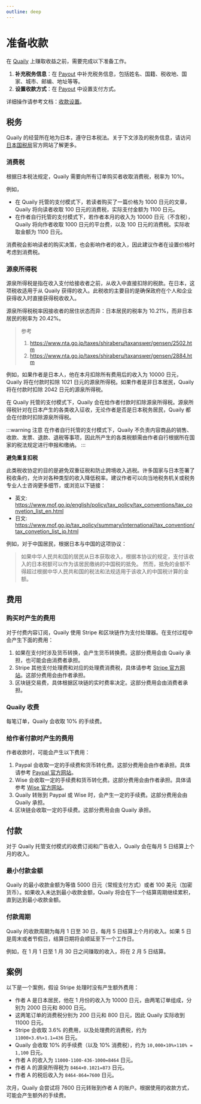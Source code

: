 ```yaml
---
outline: deep
---
```


# 准备收款

在 [Quaily](https://quaily.com) 上赚取收益之前，需要完成以下准备工作。

1. **补充税务信息**：在 [Payout](https://quaily.com/dashboard/profile/payout) 中补充税务信息，包括姓名、国籍、税收地、国家、城市、邮编、地址等等。
2. **设置收款方式**：在 [Payout](https://quaily.com/dashboard/profile/payout) 中设置支付方式。

详细操作请参考文档：[收款设置](./payout-settings)。

## 税务

Quaily 的经营所在地为日本，遵守日本税法。关于下文涉及的税务信息，请访问[日本国税局](https://www.nta.go.jp)官方网站了解更多。

### 消费税

根据日本税法规定，Quaily 需要向所有订单购买者收取消费税，税率为 10%。

例如，

- 在 Quaily 托管的支付模式下，若读者购买了一篇价格为 1000 日元的文章，Quaily 将向读者收取 100 日元的消费税，实际支付金额为 1100 日元。
- 在作者自行托管的支付模式下，若作者本月的收入为 10000 日元（不含税），Quaily 将向作者收取 1000 日元的平台费，以及 100 日元的消费税。实际收取金额为 1100 日元。

消费税会影响读者的购买决策，也会影响作者的收入，因此建议作者在设置价格时考虑到消费税。

### 源泉所得税

源泉所得税是指在收入支付给接收者之前，从收入中直接扣除的税款。在日本，这项税收适用于从 Quaily 获得的收入。此税收的主要目的是确保政府在个人和企业获得收入时直接获得税收收入。

源泉所得税税率因接收者的居住状态而异：日本居民的税率为 10.21%，而非日本居民的税率为 20.42%。

> 参考
>
> 1. https://www.nta.go.jp/taxes/shiraberu/taxanswer/gensen/2502.htm
> 2. https://www.nta.go.jp/taxes/shiraberu/taxanswer/gensen/2884.htm

例如，如果作者是日本人，他在本月扣除所有费用后的收入为 10000 日元，Quaily 将在付款时扣除 1021 日元的源泉所得税。如果作者是非日本居民，Quaily 将在付款时扣除 2042 日元的源泉所得税。

在 Quaily 托管的支付模式下，Quaily 会在给作者付款时扣除源泉所得税。源泉所得税针对在日本产生的各类收入征收，无论作者是否是日本税务居民，Quaily 都会在付款时扣除源泉所得税。

:::warning 注意
在作者自行托管的支付模式下，Quaily 不负责内容商品的销售、收款、发票、退款、退税等事项，因此所产生的各类税额需由作者自行根据所在国家的税法规定进行申报和缴纳。
:::

**避免重复扣税**

此类税收协定的目的是避免双重征税和防止跨境收入逃税。许多国家与日本签署了税收条约，允许对各种类型的收入降低税率。建议作者可以向当地税务机关或税务专业人士咨询更多细节，或浏览以下链接：

- 英文: https://www.mof.go.jp/english/policy/tax_policy/tax_conventions/tax_convetion_list_en.html
- 日文: https://www.mof.go.jp/tax_policy/summary/international/tax_convention/tax_convetion_list_jp.html

例如，对于中国居民，根据日本与中国的这项协议：

> 如果中华人民共和国的居民从日本获取收入，根据本协议的规定，支付该收入的日本税额可以作为该居民缴纳的中国税的抵免。
> 然而，抵免的金额不得超过根据中华人民共和国的税法和法规适用于该收入的中国税计算的金额。

## 费用

### 购买时产生的费用

对于付费内容订阅，Quaily 使用 Stripe 和区块链作为支付处理器。在支付过程中会产生下面的费用：

1. 如果在支付时涉及货币转换，会产生货币转换费。这部分费用会由 Quaily 承担，也可能会由消费者承担。
2. Stripe 其他支付处理费和对应的处理费消费税，具体请参考 [Stripe 官方网站](https://stripe.com/en-jp/pricing)。这部分费用会由作者承担。
3. 区块链交易费，具体根据区块链的实时费率决定。这部分费用会由消费者承担。

### Quaily 收费

每笔订单，Quaily 会收取 10% 的手续费。

### 给作者付款时产生的费用

作者收款时，可能会产生以下费用：

1. Paypal 会收取一定的手续费和货币转化费。这部分费用会由作者承担。具体请参考 [Paypal 官方网站](https://www.paypal.com/us/webapps/mpp/paypal-fees)。
2. Wise 会收取一定的手续费和货币转化费。这部分费用会由作者承担。具体请参考 [Wise 官方网站](https://wise.com/jp/pricing/)。
3. Quaily 转账到 Paypal 或 Wise 时，会产生一定的手续费。这部分费用会由 Quaily 承担。
4. 区块链会收取一定的手续费。这部分费用会由 Quaily 承担。

## 付款

对于 Quaily 托管支付模式的收费订阅和广告收入，Quaily 会在每月 5 日结算上个月的收入。

### 最小付款金额

Quaily 的最小收款金额为等值 5000 日元（常规支付方式）或者 100 美元（加密货币）。如果收入未达到最小收款金额，Quaily 将会在下一个结算周期继续累积，直到达到最小收款金额。

### 付款周期

Quaily 的收款周期为每月 1 日至 30 日，每月 5 日结算上个月的收入。如果 5 日是周末或者节假日，结算日期将会顺延至下一个工作日。

例如，在 1 月 1 日至 1 月 30 日之间赚取的收入，将在 2 月 5 日结算。

## 案例

以下是一个案例，假设 Stripe 处理时没有产生额外费用：

- 作者 A 是日本居民，他在 1 月份的收入为 10000 日元，由两笔订单组成，分别为 2000 日元和 8000 日元。
- 这两笔订单的消费税分别为 200 日元和 800 日元，因此 Quaily 实际收到 11000 日元。
- Stripe 会收取 3.6% 的费用，以及处理费的消费税，约为 `11000×3.6%×1.1=436` 日元。
- Quaily 会收取 10% 的手续费（以及 10% 消费税），约为 `10,000×10%×110% = 1,100` 日元。
- 作者 A 的收入为 `11000-1100-436-1000=8464` 日元。
- 作者 A 的源泉所得税为 `8464×0.1021=873` 日元。
- 作者 A 的税后收入为 `8464-864=7600` 日元。

次月，Quaily 会尝试将 7600 日元转账到作者 A 的账户。根据使用的收款方式，可能会产生额外的手续费。
